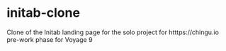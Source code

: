# initab-clone
Clone of the Initab landing page for the solo project for htttps://chingu.io pre-work phase for Voyage 9
